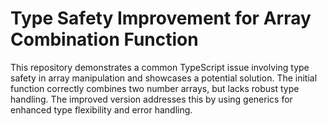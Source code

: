# Type Safety Improvement for Array Combination Function

This repository demonstrates a common TypeScript issue involving type safety in array manipulation and showcases a potential solution. The initial function correctly combines two number arrays, but lacks robust type handling. The improved version addresses this by using generics for enhanced type flexibility and error handling.